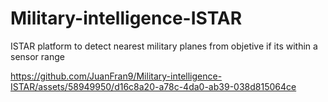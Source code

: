 # Military-intelligence-ISTAR
ISTAR platform to detect nearest military planes from objetive if its within a sensor range



https://github.com/JuanFran9/Military-intelligence-ISTAR/assets/58949950/d16c8a20-a78c-4da0-ab39-038d815064ce


